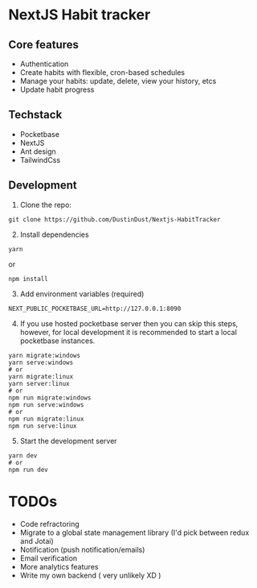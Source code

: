 # NextJS Habit tracker
## Core features
- Authentication
- Create habits with flexible, cron-based schedules
- Manage your habits: update, delete, view your history, etcs
- Update habit progress

## Techstack
- Pocketbase
- NextJS
- Ant design
- TailwindCss

## Development
1. Clone the repo:
```
git clone https://github.com/DustinDust/Nextjs-HabitTracker
```
2. Install dependencies
```
yarn
```
or
```
npm install
```
3. Add environment variables (required)
```
NEXT_PUBLIC_POCKETBASE_URL=http://127.0.0.1:8090
```
4. If you use hosted pocketbase server then you can skip this steps, however, for local development it is recommended to start a local pocketbase instances.
```
yarn migrate:windows
yarn serve:windows
# or
yarn migrate:linux
yarn server:linux
# or 
npm run migrate:windows
npm run serve:windows
# or
npm run migrate:linux
npm run serve:linux
```
5. Start the development server
```
yarn dev
# or
npm run dev
```

# TODOs
- Code refractoring
- Migrate to a global state management library (I'd pick between redux and Jotai)
- Notification (push notification/emails)
- Email verification
- More analytics features
- Write my own backend ( very unlikely XD )

